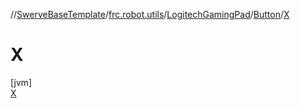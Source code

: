 //[SwerveBaseTemplate](../../../../../index.md)/[frc.robot.utils](../../../index.md)/[LogitechGamingPad](../../index.md)/[Button](../index.md)/[X](index.md)

# X

[jvm]\
[X](index.md)
